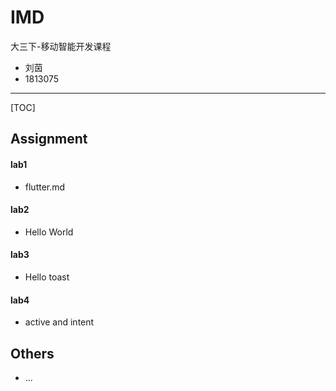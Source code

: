 # IMD
大三下-移动智能开发课程

- 刘茵
- 1813075

---

[TOC]

## Assignment

#### lab1

- flutter.md

#### lab2
  - Hello World

#### lab3

  - Hello toast

#### lab4

- active and intent

## Others

- ...

